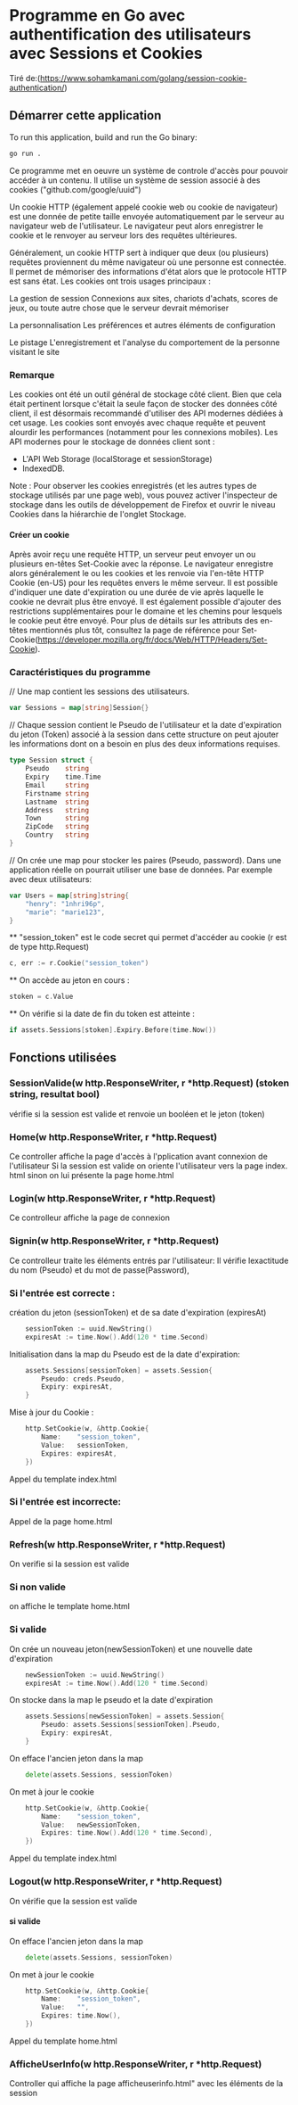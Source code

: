 # Programme en Go avec authentification des utilisateurs avec Sessions et Cookies

Tiré de:(https://www.sohamkamani.com/golang/session-cookie-authentication/)

## Démarrer cette application

To run this application, build and run the Go binary:

```sh
go run .

```
Ce programme met en oeuvre un système de controle d'accès pour pouvoir accéder à un contenu. 
Il utilise un système de session associé à des cookies ("github.com/google/uuid")

Un cookie HTTP (également appelé cookie web ou cookie de navigateur) est une donnée de petite taille envoyée automatiquement par le serveur au navigateur web de l'utilisateur. Le navigateur peut alors enregistrer le cookie et le renvoyer au serveur lors des requêtes ultérieures.

Généralement, un cookie HTTP sert à indiquer que deux (ou plusieurs) requêtes proviennent du même navigateur où une personne est connectée. Il permet de mémoriser des informations d'état alors que le protocole HTTP est sans état.
Les cookies ont trois usages principaux :

La gestion de session
Connexions aux sites, chariots d'achats, scores de jeux, ou toute autre chose que le serveur devrait mémoriser

La personnalisation
Les préférences et autres éléments de configuration

Le pistage
L'enregistrement et l'analyse du comportement de la personne visitant le site
### Remarque
Les cookies ont été un outil général de stockage côté client. Bien que cela était pertinent lorsque c'était la seule façon de stocker des données côté client, il est désormais recommandé d'utiliser des API modernes dédiées à cet usage. Les cookies sont envoyés avec chaque requête et peuvent alourdir les performances (notamment pour les connexions mobiles). Les API modernes pour le stockage de données client sont :

* L'API Web Storage (localStorage et sessionStorage)
* IndexedDB.

Note : Pour observer les cookies enregistrés (et les autres types de stockage utilisés par une page web), vous pouvez activer l'inspecteur de stockage dans les outils de développement de Firefox et ouvrir le niveau Cookies dans la hiérarchie de l'onglet Stockage.

#### Créer un cookie
Après avoir reçu une requête HTTP, un serveur peut envoyer un ou plusieurs en-têtes Set-Cookie avec la réponse. Le navigateur enregistre alors généralement le ou les cookies et les renvoie via l'en-tête HTTP Cookie (en-US) pour les requêtes envers le même serveur. Il est possible d'indiquer une date d'expiration ou une durée de vie après laquelle le cookie ne devrait plus être envoyé. Il est également possible d'ajouter des restrictions supplémentaires pour le domaine et les chemins pour lesquels le cookie peut être envoyé. Pour plus de détails sur les attributs des en-têtes mentionnés plus tôt, consultez la page de référence pour Set-Cookie(https://developer.mozilla.org/fr/docs/Web/HTTP/Headers/Set-Cookie).


### Caractéristiques du programme

// Une map contient les sessions des utilisateurs.
```go
var Sessions = map[string]Session{}
```
// Chaque session contient le Pseudo de l'utilisateur et la date d'expiration du jeton (Token) associé à la session
dans cette structure on peut ajouter les informations dont on a besoin en plus des deux informations requises.
```go
type Session struct {
	Pseudo    string
	Expiry    time.Time
	Email     string
	Firstname string
	Lastname  string
	Address   string
	Town      string
	ZipCode   string
	Country   string
}
```
// On crée une map pour stocker les paires (Pseudo, password). Dans une application réelle on pourrait utiliser une base de données.
Par exemple avec deux utilisateurs:
```go
var Users = map[string]string{
	"henry": "1nhri96p",
	"marie": "marie123",
}
```
** "session_token" est le code secret qui permet d'accéder au cookie (r est de type http.Request)
```go
c, err := r.Cookie("session_token")
```
** On accède au jeton en cours :
```go
stoken = c.Value
```
** On vérifie si la date de fin du token est atteinte :
```go
if assets.Sessions[stoken].Expiry.Before(time.Now())
```
## Fonctions utilisées

### SessionValide(w http.ResponseWriter, r *http.Request) (stoken string, resultat bool)

 vérifie si la session est valide et renvoie un booléen et le jeton (token)

### Home(w http.ResponseWriter, r *http.Request)

Ce controller affiche la page d'accès à l'pplication avant connexion de l'utilisateur
Si la session est valide on oriente l'utilisateur vers la page index. html
sinon on lui présente la page home.html

### Login(w http.ResponseWriter, r *http.Request)

Ce controlleur affiche la page de connexion

### Signin(w http.ResponseWriter, r *http.Request)

Ce controlleur traite les éléments entrés par l'utilisateur:
Il vérifie lexactitude du nom (Pseudo) et du mot de passe(Password), 
### Si l'entrée est correcte :
création du jeton (sessionToken) et de sa date d'expiration (expiresAt)
```go
    sessionToken := uuid.NewString()
	expiresAt := time.Now().Add(120 * time.Second)
```
Initialisation dans la map du Pseudo est de la date d'expiration:
```go
    assets.Sessions[sessionToken] = assets.Session{
		Pseudo: creds.Pseudo,
		Expiry: expiresAt,
	}
```
Mise à jour du Cookie :
```go
    http.SetCookie(w, &http.Cookie{
		Name:    "session_token",
		Value:   sessionToken,
		Expires: expiresAt,
	})
```
Appel du template index.html

### Si l'entrée est incorrecte:

Appel de la page home.html

### Refresh(w http.ResponseWriter, r *http.Request)
On verifie si la session est valide

### Si non valide 
on affiche le template home.html

### Si valide
 
On crée un nouveau jeton(newSessionToken) et une nouvelle date d'expiration
```go
    newSessionToken := uuid.NewString()
	expiresAt := time.Now().Add(120 * time.Second)
```
On stocke dans la map le pseudo et la date d'expiration
```go
    assets.Sessions[newSessionToken] = assets.Session{
		Pseudo: assets.Sessions[sessionToken].Pseudo,
		Expiry: expiresAt,
	}
```
On efface l'ancien jeton dans la map
```go
    delete(assets.Sessions, sessionToken)
```
On met à jour le cookie
```go
    http.SetCookie(w, &http.Cookie{
		Name:    "session_token",
		Value:   newSessionToken,
		Expires: time.Now().Add(120 * time.Second),
	})
```
Appel du template index.html

### Logout(w http.ResponseWriter, r *http.Request)
On vérifie que la session est valide
#### si valide
On efface l'ancien jeton dans la map
```go
    delete(assets.Sessions, sessionToken)
```
On met à jour le cookie
```go
    http.SetCookie(w, &http.Cookie{
		Name:    "session_token",
		Value:   "",
		Expires: time.Now(),
	})
```
Appel du template home.html

### AfficheUserInfo(w http.ResponseWriter, r *http.Request)
Controller qui affiche la page afficheuserinfo.html" avec les éléments de la session